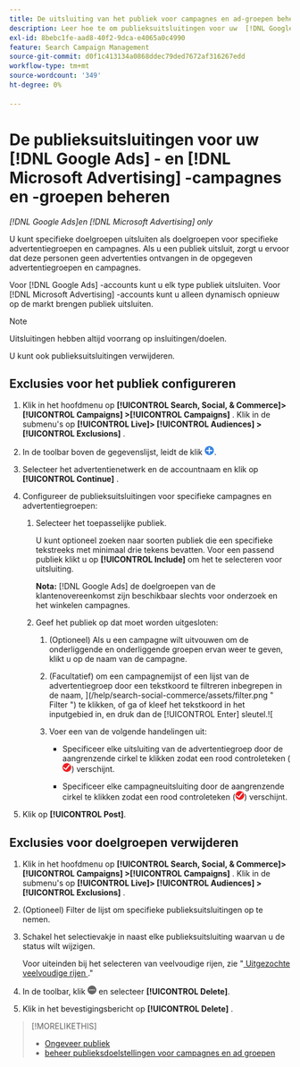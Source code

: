 ```yaml
---
title: De uitsluiting van het publiek voor campagnes en ad-groepen beheren
description: Leer hoe te om publieksuitsluitingen voor uw  [!DNL Google Ads]  en  [!DNL Microsoft Advertising]  campagnes en ad groepen te vormen en te beheren.
exl-id: 8bebc1fe-aad8-40f2-9dca-e4065a0c4990
feature: Search Campaign Management
source-git-commit: d0f1c413134a0868ddec79ded7672af316267edd
workflow-type: tm+mt
source-wordcount: '349'
ht-degree: 0%

---
```


# De publieksuitsluitingen voor uw [!DNL Google Ads] - en [!DNL Microsoft Advertising] -campagnes en -groepen beheren

*[!DNL Google Ads]en [!DNL Microsoft Advertising] only*

U kunt specifieke doelgroepen uitsluiten als doelgroepen voor specifieke advertentiegroepen en campagnes. Als u een publiek uitsluit, zorgt u ervoor dat deze personen geen advertenties ontvangen in de opgegeven advertentiegroepen en campagnes.

Voor [!DNL Google Ads] -accounts kunt u elk type publiek uitsluiten. Voor [!DNL Microsoft Advertising] -accounts kunt u alleen dynamisch opnieuw op de markt brengen publiek uitsluiten.

>[!NOTE]
>
>Uitsluitingen hebben altijd voorrang op insluitingen/doelen.

U kunt ook publieksuitsluitingen verwijderen.

## Exclusies voor het publiek configureren

1. Klik in het hoofdmenu op **[!UICONTROL Search, Social, & Commerce]> [!UICONTROL Campaigns] >[!UICONTROL Campaigns]** . Klik in de submenu&#39;s op **[!UICONTROL Live]> [!UICONTROL Audiences] >[!UICONTROL Exclusions]** .

1. In de toolbar boven de gegevenslijst, leidt de klik ![ ](/help/search-social-commerce/assets/add.png " tot ").

1. Selecteer het advertentienetwerk en de accountnaam en klik op **[!UICONTROL Continue]** .

1. Configureer de publieksuitsluitingen voor specifieke campagnes en advertentiegroepen:

   1. Selecteer het toepasselijke publiek.

      U kunt optioneel zoeken naar soorten publiek die een specifieke tekstreeks met minimaal drie tekens bevatten. Voor een passend publiek klikt u op **[!UICONTROL Include]** om het te selecteren voor uitsluiting.

      **Nota:** [!DNL Google Ads] de doelgroepen van de klantenovereenkomst zijn beschikbaar slechts voor onderzoek en het winkelen campagnes.

   1. Geef het publiek op dat moet worden uitgesloten:

      1. (Optioneel) Als u een campagne wilt uitvouwen om de onderliggende en onderliggende groepen ervan weer te geven, klikt u op de naam van de campagne.

      1. (Facultatief) om een campagnemijst of een lijst van de advertentiegroep door een tekstkoord te filtreren inbegrepen in de naam, ](/help/search-social-commerce/assets/filter.png " Filter ") te klikken, of ga of kleef het tekstkoord in het inputgebied in, en druk dan de [!UICONTROL Enter] sleutel.![

      1. Voer een van de volgende handelingen uit:

         * Specificeer elke uitsluiting van de advertentiegroep door de aangrenzende cirkel te klikken zodat een rood controleteken (![ sluit ](/help/search-social-commerce/assets/exclude.png " uit ")) verschijnt.

         * Specificeer elke campagneuitsluiting door de aangrenzende cirkel te klikken zodat een rood controleteken (![ sluit ](/help/search-social-commerce/assets/exclude.png " uit ")) verschijnt.

1. Klik op **[!UICONTROL Post]**.

## Exclusies voor doelgroepen verwijderen

1. Klik in het hoofdmenu op **[!UICONTROL Search, Social, & Commerce]> [!UICONTROL Campaigns] >[!UICONTROL Campaigns]** . Klik in de submenu&#39;s op **[!UICONTROL Live]> [!UICONTROL Audiences] >[!UICONTROL Exclusions]** .

1. (Optioneel) Filter de lijst om specifieke publieksuitsluitingen op te nemen.

1. Schakel het selectievakje in naast elke publieksuitsluiting waarvan u de status wilt wijzigen.

   Voor uiteinden bij het selecteren van veelvoudige rijen, zie &quot;[ Uitgezochte veelvoudige rijen ](/help/search-social-commerce/common-tasks/navigation-editing-selection/multiple-rows-select.md).&quot;

1. In de toolbar, klik ![ Meer acties ](/help/search-social-commerce/assets/more.png " Meer acties ") en selecteer **[!UICONTROL Delete]**.

1. Klik in het bevestigingsbericht op **[!UICONTROL Delete]** .

>[!MORELIKETHIS]
>
>* [ Ongeveer publiek ](audience-about.md)
>* [ beheer publieksdoelstellingen voor campagnes en ad groepen ](/help/search-social-commerce/campaign-management/campaigns/audience-targets-manage.md)
